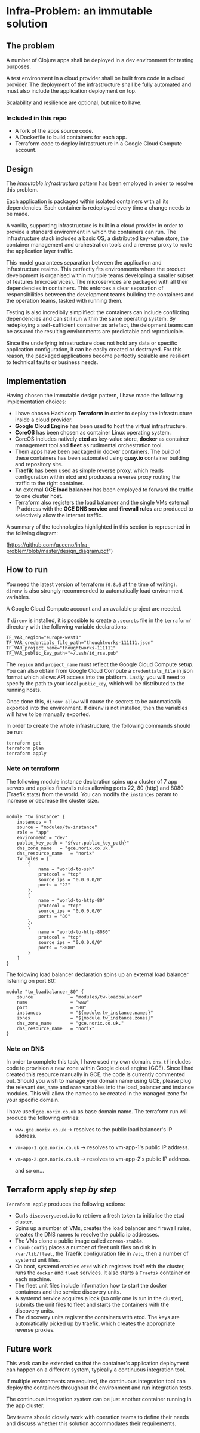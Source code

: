 # Infra-Problem: an immutable solution

## The problem

A number of Clojure apps shall be deployed in a dev environment for testing purposes.

A test environment in a cloud provider shall be built from code in a cloud provider. The deployment of the infrastructure shall be fully automated and must also include the application deployment on top.

Scalability and resilience are optional, but nice to have.

### Included in this repo

  - A fork of the apps source code.
  - A Dockerfile to build containers for each app.
  - Terraform code to deploy infrastructure in a Google Cloud Compute account.

## Design

The *immutable infrastructure* pattern has been employed in order to resolve this problem.

Each application is packaged within isolated containers with all its dependencies. Each container is redeployed every time a change needs to be made.

A vanilla, supporting infrastructure is built in a cloud provider in order to provide a standard environment in which the containers can run. The infrastructure stack includes a basic OS, a distributed key-value store, the container management and orchestration tools and a reverse proxy to route the application layer traffic.

This model guarantees separation between the application and infrastructure realms. This perfectly fits environments where the product development is organised within multiple teams developing a smaller subset of features (microservices). The microservices are packaged with all their dependencies in containers. This enforces a clear separation of responsibilities between the development teams building the containers and the operation teams, tasked with running them.

Testing is also incredibily simplified: the containers can include conflicting dependencies and can still run within the same operating system. By redeploying a self-sufficient container as artefact, the delopment teams can be assured the resulting environments are predictable and reproducible.

Since the underlying infrastructure does not hold any data or specific application configuration, it can be easily created or destroyed. For this reason, the packaged applications become perfectly scalable and resilient to technical faults or business needs.

## Implementation

Having chosen the immutable design pattern, I have made the following implementation choices:

- I have chosen Hashicorp **Terraform** in order to deploy the infrastructure inside a cloud provider.
- **Google Cloud Engine** has been used to host the virtual infrastructure.
- **CoreOS** has been chosen as container Linux operating system.
- CoreOS includes natively **etcd** as key-value store, **docker** as container management tool and **fleet** as rudimental orchestration tool.
- Them apps have been packaged in docker containers. The build of these containers has been automated using **quay.io** container building and repository site.
- **Traefik** has been used as simple reverse proxy, which reads configuration within etcd and produces a reverse proxy routing the traffic to the right container.
- An external **GCE load balancer** has been employed to forward the traffic to one cluster host.
- Terraform also registers the load balancer and the single VMs external IP address with the **GCE DNS service** and **firewall rules** are produced to selectively allow the internet traffic.

A summary of the technologies highlighted in this section is represented in the follwing diagram:

(https://github.com/queeno/infra-problem/blob/master/design_diagram.pdf")

## How to run

You need the latest version of terraform (`0.8.6` at the time of writing).
`direnv` is also strongly recommended to automatically load environment variables.

A Google Cloud Compute account and an available project are needed.

If `direnv` is installed, it is possible to create a `.secrets` file in the `terraform/` directory with the following variable declarations:


```
TF_VAR_region="europe-west1"
TF_VAR_credentials_file_path="thoughtworks-111111.json"
TF_VAR_project_name="thoughtworks-111111"
TF_VAR_public_key_path="~/.ssh/id_rsa.pub"

```

The `region` and `project_name` must reflect the Google Cloud Compute setup. You can also obtain from Google Cloud Compute a `credentials_file` in json format which allows API access into the platform. Lastly, you will need to specify the path to your local `public_key`, which will be distributed to the running hosts.

Once done this, `direnv allow` will cause the secrets to be automatically exported into the environment. If direnv is not installed, then the variables will have to be manually exported.

In order to create the whole infrastructure, the following commands should be run:

```
terraform get
terraform plan
terraform apply
```

### Note on terraform

The following module instance declaration spins up a cluster of 7 app servers and applies firewalls rules allowing ports 22, 80 (http) and 8080 (Traefik stats) from the world. You can modify the `instances` param to increase or decrease the cluster size.

```

module "tw_instance" {
    instances = 7
    source = "modules/tw-instance"
    role = "app"
    environment = "dev"
    public_key_path = "${var.public_key_path}"
    dns_zone_name   = "gce.norix.co.uk."
    dns_resource_name   = "norix"
    fw_rules = [
        {
            name = "world-to-ssh"
            protocol = "tcp"
            source_ips = "0.0.0.0/0"
            ports = "22"
        },
        {
            name = "world-to-http-80"
            protocol = "tcp"
            source_ips = "0.0.0.0/0"
            ports = "80"
        },
        {
            name = "world-to-http-8080"
            protocol = "tcp"
            source_ips = "0.0.0.0/0"
            ports = "8080"
        }
    ]
}
```

The folowing load balancer declaration spins up an external load balancer listening on port 80:

```
module "tw_loadbalancer_80" {
    source              = "modules/tw-loadbalancer"
    name                = "www"
    port                = "80"
    instances           = "${module.tw_instance.names}"
    zones               = "${module.tw_instance.zones}"
    dns_zone_name       = "gce.norix.co.uk."
    dns_resource_name   = "norix"
}
```

### Note on DNS

In order to complete this task, I have used my own domain. `dns.tf` includes code to provision a new zone within Google cloud engine (GCE). Since I had created this resource manually in GCE, the code is currently commented out. Should you wish to manage your domain name using GCE, please plug the relevant `dns_name` and `name` variables into the load_balancer and instance modules. This will allow the names to be created in the managed zone for your specific domain.

I have used `gce.norix.co.uk` as base domain name. The terraform run will produce the following entries:

- `www.gce.norix.co.uk` -> resolves to the public load balancer's IP address.
- `vm-app-1.gce.norix.co.uk` -> resolves to vm-app-1's public IP address.
- `vm-app-2.gce.norix.co.uk` -> resolves to vm-app-2's public IP address.
  
  and so on...
  
## Terraform apply *step by step*
  
`Terraform apply` produces the following actions:
  
- Curls `discovery.etcd.io` to retrieve a fresh token to initialise the etcd cluster.
- Spins up a number of VMs, creates the load balancer and firewall rules, creates the DNS names to resolve the public ip addresses.
- The VMs clone a public image called `coreos-stable`.
- `Cloud-config` places a number of fleet unit files on disk in `/var/lib/fleet`, the Traefik configuration file in `/etc`, then a number of systemd unit files.
- On boot, systemd enables `etcd` which registers itself with the cluster, runs the `docker` and `fleet` services. It also starts a `Traefik` container on each machine.
- The fleet unit files include information how to start the docker containers and the service discovery units.
- A systemd service acquires a lock (so only one is run in the cluster), submits the unit files to fleet and starts the containers with the discovery units.
- The discovery units register the containers with etcd. The keys are automatically picked up by traefik, which creates the appropriate reverse proxies.

## Future work

This work can be extended so that the container's application deployment can happen on a different system, typically a continuous integration tool.

If multiple environments are required, the continuous integration tool can deploy the containers throughout the environment and run integration tests.

The continuous integration system can be just another container running in the app cluster.

Dev teams should closely work with operation teams to define their needs and discuss whether this solution accommodates their requirements.